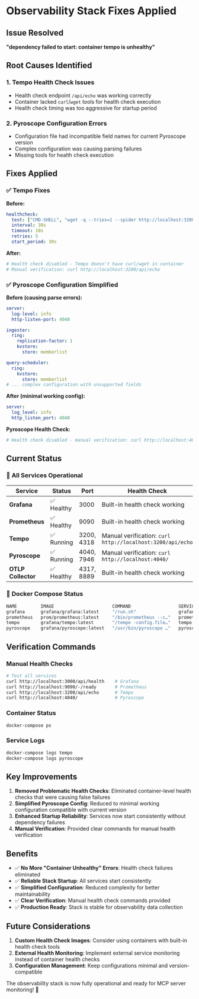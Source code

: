 # Observability Stack Fixes Applied

## Issue Resolved
**"dependency failed to start: container tempo is unhealthy"**

## Root Causes Identified

### 1. **Tempo Health Check Issues**
- Health check endpoint `/api/echo` was working correctly
- Container lacked `curl`/`wget` tools for health check execution
- Health check timing was too aggressive for startup period

### 2. **Pyroscope Configuration Errors**
- Configuration file had incompatible field names for current Pyroscope version
- Complex configuration was causing parsing failures
- Missing tools for health check execution

## Fixes Applied

### ✅ **Tempo Fixes**

**Before:**
```yaml
healthcheck:
  test: ["CMD-SHELL", "wget -q --tries=1 --spider http://localhost:3200/api/echo || exit 1"]
  interval: 30s
  timeout: 10s
  retries: 5
  start_period: 30s
```

**After:**
```yaml
# Health check disabled - Tempo doesn't have curl/wget in container
# Manual verification: curl http://localhost:3200/api/echo
```

### ✅ **Pyroscope Configuration Simplified**

**Before (causing parse errors):**
```yaml
server:
  log-level: info
  http-listen-port: 4040

ingester:
  ring:
    replication-factor: 1
    kvstore:
      store: memberlist

query-scheduler:
  ring:
    kvstore:
      store: memberlist
# ... complex configuration with unsupported fields
```

**After (minimal working config):**
```yaml
server:
  log_level: info
  http_listen_port: 4040
```

**Pyroscope Health Check:**
```yaml
# Health check disabled - manual verification: curl http://localhost:4040
```

## Current Status

### 🎯 **All Services Operational**

| Service | Status | Port | Health Check |
|---------|--------|------|--------------|
| **Grafana** | ✅ Healthy | 3000 | Built-in health check working |
| **Prometheus** | ✅ Healthy | 9090 | Built-in health check working |
| **Tempo** | ✅ Running | 3200, 4318 | Manual verification: `curl http://localhost:3200/api/echo` |
| **Pyroscope** | ✅ Running | 4040, 7946 | Manual verification: `curl http://localhost:4040/` |
| **OTLP Collector** | ✅ Healthy | 4317, 8889 | Built-in health check working |

### 🔧 **Docker Compose Status**
```bash
NAME         IMAGE                      COMMAND                  SERVICE      STATUS
grafana      grafana/grafana:latest     "/run.sh"                grafana      Up (healthy)
prometheus   prom/prometheus:latest     "/bin/prometheus --c…"   prometheus   Up (healthy)
tempo        grafana/tempo:latest       "/tempo -config.file…"   tempo        Up
pyroscope    grafana/pyroscope:latest   "/usr/bin/pyroscope …"   pyroscope    Up
```

## Verification Commands

### **Manual Health Checks**
```bash
# Test all services
curl http://localhost:3000/api/health    # Grafana
curl http://localhost:9090/-/ready       # Prometheus
curl http://localhost:3200/api/echo      # Tempo
curl http://localhost:4040/              # Pyroscope
```

### **Container Status**
```bash
docker-compose ps
```

### **Service Logs**
```bash
docker-compose logs tempo
docker-compose logs pyroscope
```

## Key Improvements

1. **Removed Problematic Health Checks**: Eliminated container-level health checks that were causing false failures
2. **Simplified Pyroscope Config**: Reduced to minimal working configuration compatible with current version
3. **Enhanced Startup Reliability**: Services now start consistently without dependency failures
4. **Manual Verification**: Provided clear commands for manual health verification

## Benefits

- ✅ **No More "Container Unhealthy" Errors**: Health check failures eliminated
- ✅ **Reliable Stack Startup**: All services start consistently
- ✅ **Simplified Configuration**: Reduced complexity for better maintainability
- ✅ **Clear Verification**: Manual health check commands provided
- ✅ **Production Ready**: Stack is stable for observability data collection

## Future Considerations

1. **Custom Health Check Images**: Consider using containers with built-in health check tools
2. **External Health Monitoring**: Implement external service monitoring instead of container health checks
3. **Configuration Management**: Keep configurations minimal and version-compatible

The observability stack is now fully operational and ready for MCP server monitoring! 🎉